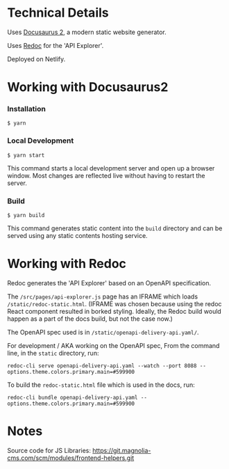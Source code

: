 
# Technical Details

Uses [Docusaurus 2](https://v2.docusaurus.io/), a modern static website generator.

Uses [Redoc](https://github.com/Redocly/redoc) for the 'API Explorer'.

Deployed on Netlify.

# Working with Docusaurus2

### Installation
```
$ yarn
```

### Local Development
```
$ yarn start
```
This command starts a local development server and open up a browser window. Most changes are reflected live without having to restart the server.

### Build
```
$ yarn build
```
This command generates static content into the `build` directory and can be served using any static contents hosting service.

# Working with Redoc

Redoc generates the 'API Explorer' based on an OpenAPI specification.

The `/src/pages/api-explorer.js` page has an IFRAME which loads `/static/redoc-static.html`. (IFRAME was chosen because using the redoc React component resulted in borked styling. Ideally, the Redoc build would happen as a part of the docs build, but not the case now.)

The OpenAPI spec used is in `/static/openapi-delivery-api.yaml/`.

For development / AKA working on the OpenAPI spec, From the command line, in the `static` directory, run:
```
redoc-cli serve openapi-delivery-api.yaml --watch --port 8088 --options.theme.colors.primary.main=#599900
```

To build the `redoc-static.html` file which is used in the docs, run:
```
redoc-cli bundle openapi-delivery-api.yaml --options.theme.colors.primary.main=#599900
```

# Notes

Source code for JS Libraries: https://git.magnolia-cms.com/scm/modules/frontend-helpers.git




